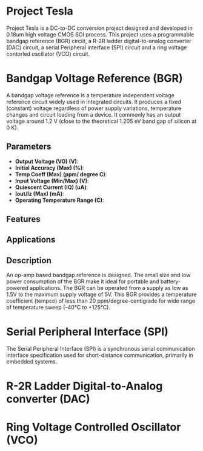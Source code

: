 # Project Tesla
Project Tesla is a DC-to-DC conversion project designed and developed in 0.18um high voltage CMOS SOI process. This project uses a programmable bandgap reference (BGR) circiit, a R-2R ladder digital-to-analog converter (DAC) circuit, a serial Peripheral interface (SPI) circuit and a ring voltage contorled oscillator (VCO) circuit.
# Bandgap Voltage Reference (BGR)
A bandgap voltage reference is a temperature independent voltage reference circuit widely used in integrated circuits. It produces a fixed (constant) voltage regardless of power supply variations, temperature changes and circuit loading from a device. It commonly has an output voltage around 1.2 V (close to the theoretical 1.205 eV band gap of silicon at 0 K).
## Parameters
- **Output Voltage (VO) (V)**:
- **Initial Accuracy (Max) (%)**:
- **Temp Coeff (Max) (ppm/ degree C)**:
- **Input Voltage (Min/Max) (V)**:
- **Quiescent Current (IQ) (uA)**:	
- **Iout/Iz (Max) (mA)**:
- **Operating Temperature Range (C)**:

## Features
## Applications
## Description
An op-amp based bandgap reference is designed. The small size and low power consumption of the BGR make it ideal for portable and battery-powered applications. The BGR can be operated from a supply as low as 1.5V to the maximum supply voltage of 5V. This BGR provides a temperature coefficient (tempco) of less than 20 ppm/degree-centigrade for wide range of temperature sweep (–40°C to +125°C).


# Serial Peripheral Interface (SPI)
The Serial Peripheral Interface (SPI) is a synchronous serial communication interface specification used for short-distance communication, primarily in embedded systems.
# R-2R Ladder Digital-to-Analog converter (DAC)

# Ring Voltage Controlled Oscillator (VCO)
